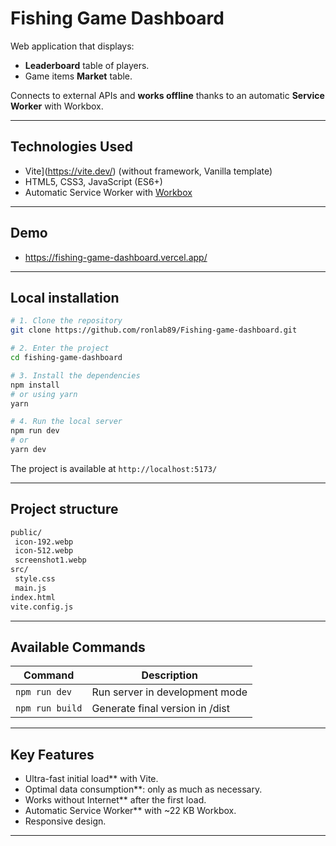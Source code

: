 # Fishing Game Dashboard

Web application that displays:

- **Leaderboard** table of players.
- Game items **Market** table.

Connects to external APIs and **works offline** thanks to an automatic **Service Worker** with Workbox.

---

## Technologies Used

- Vite](https://vite.dev/) (without framework, Vanilla template)
- HTML5, CSS3, JavaScript (ES6+)
- Automatic Service Worker with [Workbox](https://developer.chrome.com/docs/workbox/)

---

## Demo

- https://fishing-game-dashboard.vercel.app/

---

## Local installation

```bash
# 1. Clone the repository
git clone https://github.com/ronlab89/Fishing-game-dashboard.git

# 2. Enter the project
cd fishing-game-dashboard

# 3. Install the dependencies
npm install
# or using yarn
yarn

# 4. Run the local server
npm run dev
# or
yarn dev
```

The project is available at `http://localhost:5173/`

---

## Project structure

```bash
public/
 icon-192.webp
 icon-512.webp
 screenshot1.webp
src/
 style.css
 main.js
index.html
vite.config.js
```

---

## Available Commands

| Command         | Description                     |
| --------------- | ------------------------------- |
| `npm run dev`   | Run server in development mode  |
| `npm run build` | Generate final version in /dist |

---

## Key Features

- Ultra-fast initial load\*\* with Vite.
- Optimal data consumption\*\*: only as much as necessary.
- Works without Internet\*\* after the first load.
- Automatic Service Worker\*\* with ~22 KB Workbox.
- Responsive design.

---

